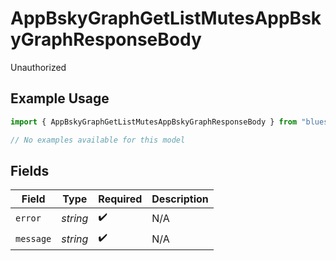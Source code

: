 # AppBskyGraphGetListMutesAppBskyGraphResponseBody

Unauthorized

## Example Usage

```typescript
import { AppBskyGraphGetListMutesAppBskyGraphResponseBody } from "bluesky/models/errors";

// No examples available for this model
```

## Fields

| Field              | Type               | Required           | Description        |
| ------------------ | ------------------ | ------------------ | ------------------ |
| `error`            | *string*           | :heavy_check_mark: | N/A                |
| `message`          | *string*           | :heavy_check_mark: | N/A                |